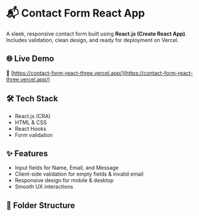 # 📬 Contact Form React App

A sleek, responsive contact form built using **React.js (Create React App)**. Includes validation, clean design, and ready for deployment on Vercel.

## 🌐 Live Demo

🔗 [https://contact-form-react-three.vercel.app/](https://contact-form-react-three.vercel.app/)

## 🛠️ Tech Stack

- React.js (CRA)
- HTML & CSS
- React Hooks
- Form validation

## ✨ Features

- Input fields for Name, Email, and Message
- Client-side validation for empty fields & invalid email
- Responsive design for mobile & desktop
- Smooth UX interactions

## 📁 Folder Structure
